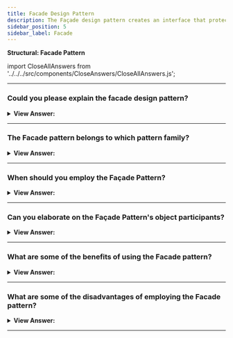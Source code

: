 ```yaml
---
title: Facade Design Pattern
description: The Façade design pattern creates an interface that protects clients from complex functionality in one or more subsystems.
sidebar_position: 5
sidebar_label: Facade
---
```


**Structural: Facade Pattern**

import CloseAllAnswers from '../../../src/components/CloseAnswers/CloseAllAnswers.js';

<CloseAllAnswers />

---

### Could you please explain the facade design pattern?

<details className='answer'>
  <summary>
    <strong>View Answer:</strong>
  </summary>
  <div>
    <div>
      <strong>Interview Response:</strong> The Façade design pattern creates an interface that protects clients from complex functionality in one or more sub-systems. It's a simple pattern that may appear insignificant, but it's powerful and advantageous. It frequently gets found in systems based on a multi-layer architecture.<br/>
    </div>
    <div>
</div><br />
  <div><strong className="codeExample">Code Example #1:</strong><br /><br />

```js
let orderNumber = 0;

// Facade
class PlaceFoodOrder {
  placeOrder(orderDetails) {
    const orderId = PlaceFoodOrder.generateId();
    let chef;
    if (orderDetails.foodType === 'Main Course') {
      chef = new MainCourseChef();
    } else if (orderDetails.foodType == 'Dessert') {
      chef = new DessertChef();
    }
    return chef.addFoodOrder({ orderId, orderDetails });
  }

  static generateId() {
    return ++orderNumber;
  }
}

// Sub Systems
class FoodOrders {
  constructor() {
    this.orders = [];
  }

  addFoodOrder(order) {
    this.orders.push(order);
    return this.conveyOrder(order);
  }

  timetoMakeOrder() {}
  conveyOrder(order) {}
}

class MainCourseChef extends FoodOrders {
  constructor() {
    super();
    this.assigned = true;
    return this;
  }

  timetoMakeOrder() {
    return Math.floor(Math.random() * 50) + 10;
  }

  conveyOrder({ orderId, orderDetails }) {
    const time = this.timetoMakeOrder();
    console.log(
      `Order number ${orderId}: ${orderDetails.foodDetails} will be served in ${time} minutes.`
    );
  }
}

class DessertChef extends FoodOrders {
  constructor() {
    super();
    this.assigned = true;
    return this;
  }

  timetoMakeOrder() {
    return Math.floor(Math.random() * 30) + 10;
  }

  conveyOrder({ orderId, orderDetails }) {
    const time = this.timetoMakeOrder();
    console.log(
      `Order number ${orderId}: ${orderDetails.foodDetails} will be served in ${time} minutes.`
    );
  }
}

const customer = new PlaceFoodOrder();

const order1 = customer.placeOrder({
  foodType: 'Main Course',
  foodDetails: 'Pasta with Shrimps',
});

const order2 = customer.placeOrder({
  foodType: 'Dessert',
  foodDetails: 'Molten Lava Cake',
});

/*

output:

Order number 1: Pasta with Shrimps will be served in 40 minutes.
Order number 2: Molten Lava Cake will be served in 34 minutes.

*/
```

</div><br />
  <div><strong className="codeExample">Code Example #2:</strong><br /><br />

<img src="/img/javascript-facade.jpg" /><br /><br />

**The objects participating in this pattern are:**

**Façade** -- Example code: _Mortgage_

- knows which sub-systems are responsible for a request
- Client requests get routed to the appropriate sub-system objects.

**Sub Systems** -- Example code: _Bank, Credit, Background_

- carries out and implements specialized sub-system functionality
- have no knowledge of or connection to the façade

<br/>

```js
let Mortgage = function (name) {
  this.name = name;
};

Mortgage.prototype = {
  applyFor: function (amount) {
    // access multiple subsystems...
    let result = 'approved';
    if (!new Bank().verify(this.name, amount)) {
      result = 'denied';
    } else if (!new Credit().get(this.name)) {
      result = 'denied';
    } else if (!new Background().check(this.name)) {
      result = 'denied';
    }
    return this.name + ' has been ' + result + ' for a ' + amount + ' mortgage';
  },
};

let Bank = function () {
  this.verify = function (name, amount) {
    // complex logic ...
    return true;
  };
};

let Credit = function () {
  this.get = function (name) {
    // complex logic ...
    return true;
  };
};

let Background = function () {
  this.check = function (name) {
    // complex logic ...
    return true;
  };
};

function run() {
  let mortgage = new Mortgage('Joan Templeton');
  let result = mortgage.applyFor('$100,000');

  console.log(result);
}

run();

/*

OUTPUT:

Joan Templeton has been approved for a $100,000 mortgage

*/
```

</div>
 </div>

</details>

---

### The Facade pattern belongs to which pattern family?

<details>
  <summary>
    <strong>View Answer:</strong>
  </summary>
  <div>
    <div>
      <strong>Interview Response:</strong> The Facade pattern is a type of structural design pattern.
    </div>
  </div>
</details>

---

### When should you employ the Façade Pattern?

<details>
  <summary>
    <strong>View Answer:</strong>
  </summary>
  <div>
    <div>
      <strong>Interview Response:</strong> The facade pattern makes it easier for a client to interact with a system. As a result, it gets used when an application's underlying code is large and complex, and the client does not need to see it.<br/><br/>It gets used in communicating with methods in a library without understanding what is happening behind the scenes. JavaScript libraries, such as jQuery, are an example.
    </div>
  </div>
</details>

---

### Can you elaborate on the Façade Pattern's object participants?

<details>
  <summary>
    <strong>View Answer:</strong>
  </summary>
  <div>
    <div>
      <strong>Interview Response:</strong> There are two types of objects represented in the Façade Pattern. They consist of the Façade and the Sub Systems (There can be multiple sub-system objects in this pattern).
    </div>
    <br />
    <div></div>

- **Facade** – The Façade understands which sub-systems are in charge of a request and routes client requests to the appropriate sub-system objects.
- **Sub Systems** – A sub-system implements and executes specialized sub-system activities, but it has no cohesive knowledge or connection to the Façade itself.

<br />
  </div>
</details>

---

### What are some of the benefits of using the Facade pattern?

<details>
  <summary>
    <strong>View Answer:</strong>
  </summary>
  <div>
    <div>
      <strong>Interview Response:</strong> You can isolate your code from the complexity of a sub-system.
    </div>

<br />
  </div>
</details>

---

### What are some of the disadvantages of employing the Facade pattern?

<details>
  <summary>
    <strong>View Answer:</strong>
  </summary>
  <div>
    <div>
      <strong>Interview Response:</strong> A façade can be a god object tightly linked to all classes in an app.
    </div>

<br />
  </div>
</details>

---

